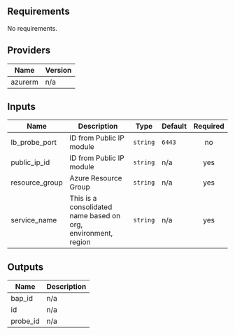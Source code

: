 ## Requirements

No requirements.

## Providers

| Name | Version |
|------|---------|
| azurerm | n/a |

## Inputs

| Name | Description | Type | Default | Required |
|------|-------------|------|---------|:--------:|
| lb\_probe\_port | ID from Public IP module | `string` | `6443` | no |
| public\_ip\_id | ID from Public IP module | `string` | n/a | yes |
| resource\_group | Azure Resource Group | `string` | n/a | yes |
| service\_name | This is a consolidated name based on org, environment, region | `string` | n/a | yes |

## Outputs

| Name | Description |
|------|-------------|
| bap\_id | n/a |
| id | n/a |
| probe\_id | n/a |

